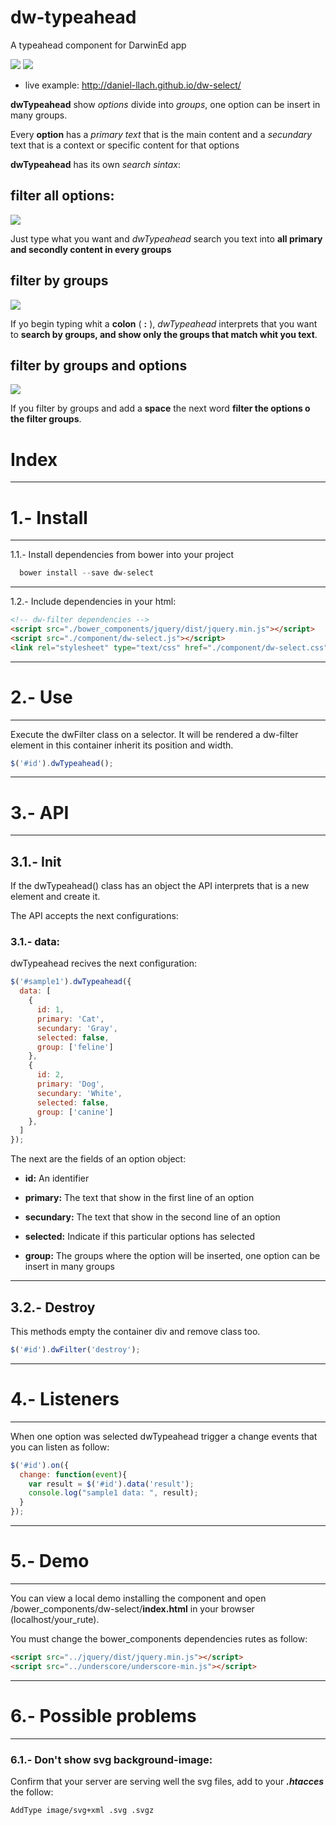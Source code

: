 # dw-typeahead
A typeahead component for DarwinEd app

<img src="https://raw.githubusercontent.com/daniel-llach/dw-typeahead/master/img/img1.png">
<img src="https://raw.githubusercontent.com/daniel-llach/dw-typeahead/master/img/img2.png">

* live example: http://daniel-llach.github.io/dw-select/

**dwTypeahead** show *options* divide into *groups*, one option can be insert in many groups.

Every **option** has a *primary text* that is the main content and a *secundary* text that is a context or specific content for that options

**dwTypeahead** has its own *search sintax*:

## filter all options:

<img src="https://raw.githubusercontent.com/daniel-llach/dw-typeahead/master/img/img2.png">

Just type what you want and *dwTypeahead* search you text into **all primary and secondly content in every groups**

## filter by groups

<img src="https://raw.githubusercontent.com/daniel-llach/dw-typeahead/master/img/img3.png">

If yo begin typing whit a **colon** ( **:** ), *dwTypeahead* interprets that you want to **search by groups, and show only the groups that match whit you text**.

## filter by groups and options

<img src="https://raw.githubusercontent.com/daniel-llach/dw-typeahead/master/img/img4.png">

If you filter by groups and add a **space** the next word **filter the options o the filter groups**.


# Index

---

# 1.- Install

---

1.1.- Install dependencies from bower into your project

```javascript
  bower install --save dw-select
```

---

1.2.- Include dependencies in your html:

```html
<!-- dw-filter dependencies -->
<script src="./bower_components/jquery/dist/jquery.min.js"></script>
<script src="./component/dw-select.js"></script>
<link rel="stylesheet" type="text/css" href="./component/dw-select.css">
```

---

# 2.- Use

---

Execute the dwFilter class on a selector. It will be rendered a dw-filter element in this container inherit its position and width.

```javascript
$('#id').dwTypeahead();
```

 ---

 # 3.- API

 ---

 ## 3.1.- Init
If the dwTypeahead() class has an object the API interprets that is a new element and create it.


The API accepts the next configurations:

### 3.1.- data:
dwTypeahead recives the next configuration:

```javascript
$('#sample1').dwTypeahead({
  data: [
    {
      id: 1,
      primary: 'Cat',
      secundary: 'Gray',
      selected: false,
      group: ['feline']
    },
    {
      id: 2,
      primary: 'Dog',
      secundary: 'White',
      selected: false,
      group: ['canine']
    },
  ]
});
```


The next are the fields of an option object:

- **id:** An identifier

- **primary:** The text that show in the first line of an option

- **secundary:** The text that show in the second line of an option

- **selected:** Indicate if this particular options has selected

- **group:** The groups where the option will be inserted, one option can be insert in many groups

---

## 3.2.- Destroy
This methods empty the container div and remove class too.
```javascript
$('#id').dwFilter('destroy');
```

---

# 4.- Listeners

---

When one option was selected dwTypeahead trigger a change events that you can listen as follow:

```javascript
$('#id').on({
  change: function(event){
    var result = $('#id').data('result');
    console.log("sample1 data: ", result);
  }
});
```

---

# 5.- Demo

---

You can view a local demo installing the component and open /bower_components/dw-select/**index.html** in your browser (localhost/your_rute).

You must change the bower_components dependencies rutes as follow:

```html
<script src="../jquery/dist/jquery.min.js"></script>
<script src="../underscore/underscore-min.js"></script>
```

---

# 6.- Possible problems

---

### 6.1.- Don't show svg background-image:

Confirm that your server are serving well the svg files, add to your ***.htacces*** the follow:
```bash
AddType image/svg+xml .svg .svgz
```
